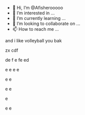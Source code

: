 - 👋 Hi, I’m @Afisherooooo
- 👀 I’m interested in ...
- 🌱 I’m currently learning ...
- 💞️ I’m looking to collaborate on ...
- 📫 How to reach me ...

<!---
Afisherooooo/Afisherooooo is a ✨ special ✨ repository because its `README.md` (this file) appears on your GitHub profile.
You can click the Preview link to take a look at your changes.
--->
and i like volleyball
you
bak



zx
cdf

de
f
e
fe
ed

e
e
e
e

e
e

e
e

e

e
e
